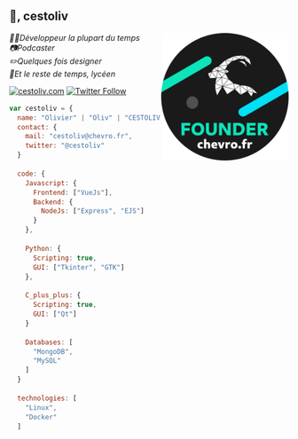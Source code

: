 ## 👋, cestoliv
<a href="https://chevro.fr"><img align='right' src="https://raw.githubusercontent.com/cestoliv/cestoliv/master/founder.svg" width="230"></a>
<p><em>👨‍💻Développeur la plupart du temps</em><br>
<em>📷Podcaster</em><br>
<em>✏️Quelques fois designer</em><br>
<em>🏫Et le reste de temps, lycéen</em><br>

[![cestoliv.com](https://img.shields.io/badge/cestoliv.com-%2300b4c4?style=flat-square&logo=internet-explorer)](https://cestoliv.com)
[![Twitter Follow](https://img.shields.io/twitter/follow/cestoliv?color=%231da1f2&label=Twitter%20%40cestoliv&style=flat-square&logo=twitter)](https://twitter.com/cestoliv)

```javascript
var cestoliv = {
  name: "Olivier" | "Oliv" | "CESTOLIV"
  contact: {
    mail: "cestoliv@chevro.fr",
    twitter: "@cestoliv"
  }
  
  code: {
    Javascript: {
      Frontend: ["VueJs"],
      Backend: {
        NodeJs: ["Express", "EJS"]
      }
    },
    
    Python: {
      Scripting: true,
      GUI: ["Tkinter", "GTK"]
    },
    
    C_plus_plus: {
      Scripting: true,
      GUI: ["Qt"]
    }
    
    Databases: [
      "MongoDB",
      "MySQL"
    ]
  }
  
  technologies: [
    "Linux",
    "Docker"
  ]
```
